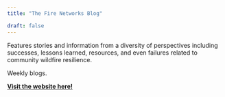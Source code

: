 ```yaml
---
title: "The Fire Networks Blog"

draft: false
---
```


Features stories and information from a diversity of perspectives including successes, lessons learned, resources, and even failures related to community wildfire resilience.

Weekly blogs.

[**Visit the website here!**](https://fireadaptednetwork.org/blog/)





